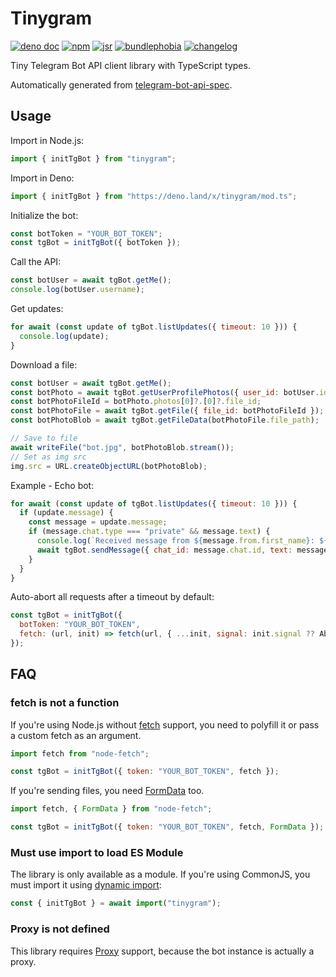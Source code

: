 # Tinygram

[![deno doc](https://doc.deno.land/badge.svg)](https://deno.land/x/tinygram/mod.ts?s=initTgBot)
[![npm](https://img.shields.io/npm/v/tinygram?color=red)](https://www.npmjs.com/package/tinygram)
[![jsr](https://img.shields.io/jsr/v/%40smol/gram?color=gold)](https://jsr.io/@smol/gram)
[![bundlephobia](https://img.shields.io/bundlephobia/minzip/tinygram)](https://bundlephobia.com/package/tinygram)
[![changelog](https://img.shields.io/badge/changelog-grey)](./CHANGELOG.md)

Tiny Telegram Bot API client library with TypeScript types.

Automatically generated from [telegram-bot-api-spec](https://github.com/PaulSonOfLars/telegram-bot-api-spec).

## Usage

Import in Node.js:

```js
import { initTgBot } from "tinygram";
```

Import in Deno:

```js
import { initTgBot } from "https://deno.land/x/tinygram/mod.ts";
```

Initialize the bot:

```js
const botToken = "YOUR_BOT_TOKEN";
const tgBot = initTgBot({ botToken });
```

Call the API:

```js
const botUser = await tgBot.getMe();
console.log(botUser.username);
```

Get updates:

```js
for await (const update of tgBot.listUpdates({ timeout: 10 })) {
  console.log(update);
}
```

Download a file:

```js
const botUser = await tgBot.getMe();
const botPhoto = await tgBot.getUserProfilePhotos({ user_id: botUser.id });
const botPhotoFileId = botPhoto.photos[0]?.[0]?.file_id;
const botPhotoFile = await tgBot.getFile({ file_id: botPhotoFileId });
const botPhotoBlob = await tgBot.getFileData(botPhotoFile.file_path);

// Save to file
await writeFile("bot.jpg", botPhotoBlob.stream());
// Set as img src
img.src = URL.createObjectURL(botPhotoBlob);
```

Example - Echo bot:

```js
for await (const update of tgBot.listUpdates({ timeout: 10 })) {
  if (update.message) {
    const message = update.message;
    if (message.chat.type === "private" && message.text) {
      console.log(`Received message from ${message.from.first_name}: ${message.text}`);
      await tgBot.sendMessage({ chat_id: message.chat.id, text: message.text });
    }
  }
}
```

Auto-abort all requests after a timeout by default:

```js
const tgBot = initTgBot({
  botToken: "YOUR_BOT_TOKEN",
  fetch: (url, init) => fetch(url, { ...init, signal: init.signal ?? AbortSignal.timeout(10_000) }),
});
```

## FAQ

### fetch is not a function

If you're using Node.js without [fetch](https://nodejs.org/dist/latest/docs/api/globals.html#fetch) support, you need to polyfill it or pass a custom fetch as an argument.

```js
import fetch from "node-fetch";

const tgBot = initTgBot({ token: "YOUR_BOT_TOKEN", fetch });
```

If you're sending files, you need [FormData](https://nodejs.org/dist/latest/docs/api/globals.html#class-formdata) too.

```js
import fetch, { FormData } from "node-fetch";

const tgBot = initTgBot({ token: "YOUR_BOT_TOKEN", fetch, FormData });
```

### Must use import to load ES Module

The library is only available as a module.
If you're using CommonJS, you must import it using [dynamic import](https://nodejs.org/dist/latest/docs/api/esm.html#import-expressions):

```js
const { initTgBot } = await import("tinygram");
```

### Proxy is not defined

This library requires [Proxy](https://developer.mozilla.org/en-US/docs/Web/JavaScript/Reference/Global_Objects/Proxy) support, because the bot instance is actually a proxy.
